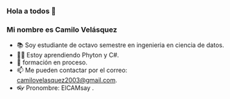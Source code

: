 ### Hola a todos 👋

<!--
**CAMsay234/CAMsay234** is a ✨ _special_ ✨ repository because its `README.md` (this file) appears on your GitHub profile.

Here are some ideas to get you started:
-->

### Mi nombre es Camilo Velásquez
- 📚 Soy estudiante de octavo semestre en ingenieria en ciencia de datos.
- 👨‍💻 Estoy aprendiendo Phyton y C#.
- 🧠  formación en proceso.  
- 📫 Me pueden contactar por el correo: camilovelasquez2003@gmail.com.
- 👓 Pronombre: ElCAMsay .
